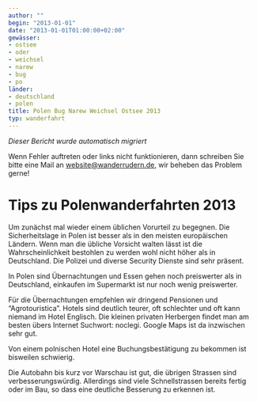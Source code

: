 ```yaml
---
author: ""
begin: "2013-01-01"
date: "2013-01-01T01:00:00+02:00"
gewässer:
- ostsee
- oder
- weichsel
- narew
- bug
- po
länder:
- deutschland
- polen
title: Polen Bug Narew Weichsel Ostsee 2013
typ: wanderfahrt
---
```



*Dieser Bericht wurde automatisch migriert*

Wenn Fehler auftreten oder links nicht funktionieren, dann schreiben Sie bitte eine Mail an website@wanderrudern.de, wir beheben das Problem gerne!



# Tips zu Polenwanderfahrten 2013


Um zunächst mal wieder einem üblichen Vorurteil zu begegnen. Die Sicherheitslage in Polen ist besser als in den meisten europäischen Ländern. Wenn man die übliche Vorsicht walten lässt ist die Wahrscheinlichkeit bestohlen zu werden wohl nicht höher als in Deutschland. Die Polizei und diverse Security Dienste sind sehr präsent.

In Polen sind Übernachtungen und Essen gehen noch preiswerter als in Deutschland, einkaufen im Supermarkt ist nur noch wenig preiswerter.

Für die Übernachtungen empfehlen wir dringend Pensionen und “Agrotouristica”. Hotels sind deutlich teurer, oft schlechter und oft kann niemand im Hotel Englisch. Die kleinen privaten Herbergen findet man am besten übers Internet Suchwort: noclegi. Google Maps ist da inzwischen sehr gut.

Von einem polnischen Hotel eine Buchungsbestätigung zu bekommen ist bisweilen schwierig.

Die Autobahn bis kurz vor Warschau ist gut, die übrigen Strassen sind verbesserungswürdig. Allerdings sind viele Schnellstrassen bereits fertig oder im Bau, so dass eine deutliche Besserung zu erkennen ist.